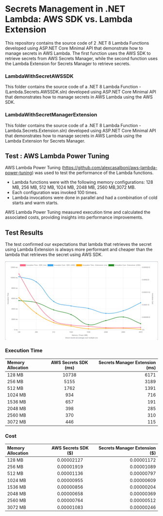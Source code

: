 # Secrets Management in .NET Lambda: AWS SDK vs. Lambda Extension

This repository contains the source code of 2 .NET 8 Lambda Functions developed using ASP.NET Core Minimal API that demonstrate how to manage secrets in AWS Lambda. 
The first function uses the AWS SDK to retrieve secrets from AWS Secrets Manager, while the second function uses the Lambda Extension for Secrets Manager 
to retrieve secrets.


### LambdaWithSecretAWSSDK ##

This folder contains the source code of a .NET 8 Lambda Function - (Lambda.Secrets.AWSSDK.sln) developed using ASP.NET Core Minimal API 
that demonstrates how to manage secrets in AWS Lambda using the AWS SDK.

### LambdaWithSecretManagerExtension ###

This folder contains the source code of a .NET 8 Lambda Function - Lambda.Secrets.Extension.sln) developed using ASP.NET Core Minimal API that demonstrates how 
to manage secrets in AWS Lambda using the Lambda Extension for Secrets Manager.

## Test : AWS Lambda Power Tuning ###
AWS Lambda Power Tuning (https://github.com/alexcasalboni/aws-lambda-power-tuning) was used to test the performance of the Lambda functions.

-  Lambda functions were with the following memory configurations: 128 MB, 256 MB, 512 MB, 1024 MB, 2048 MB, 2560 MB,3072 MB. 
-  Each configuration was invoked 100 times.
-  Lambda invocations were done in parallel and had a combination of cold starts and warm starts.

 AWS Lambda Power Tuning measured  execution time and calculated the associated costs, providing insights into performance improvements.

## Test Results ###

The test confirmed our expectations that lambda that retrieves the secret using Lambda Extension is always more performant and cheaper than the lambda that retrieves the secret using AWS SDK. 

<img src="PerformanceResults.png" alt="Before image">

### Execution Time 

| Memory Allocation |  AWS Secrets SDK (ms) | Secrets Manager Extension  (ms)|
|:------------------|:-----------------:|--------------------------:|
| 128 MB    | 10738 | 6171 |
| 256 MB    |  5155 | 3189 |
| 512 MB    |  1762 | 1391 |
| 1024 MB   |   934 |  716 |
| 1536 MB   |   657 |  191 |
| 2048 MB   |   398 |  285 |
| 2560 MB   |   370 |  310 |
| 3072 MB   |   446 |  115 |

### Cost

| Memory Allocation |  AWS Secrets SDK ($) | Secrets Manager Extension  ($)|
|:------------------|:-----------------:|--------------------------:|
| 128 MB    | 0.00002127 | 0.00001172 |
| 256 MB    | 0.00001919 | 0.00001089 |
| 512 MB    | 0.00001136 | 0.00000797 |
| 1024 MB   | 0.00000955 | 0.00000609 |
| 1536 MB   | 0.00000856 | 0.00000204 |
| 2048 MB   | 0.00000658 | 0.00000369 |
| 2560 MB   | 0.00000764 | 0.00000512 |
| 3072 MB   | 0.00001083 | 0.00000246 |
